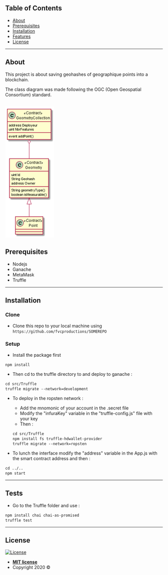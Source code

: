 ## Table of Contents

- [About](#About)
- [Prerequisites](#Prerequisites)
- [Installation](#installation)
- [Features](#features)
- [License](#license)

---

## About

This project is about saving geohashes of geographique points into a blockchain.

The class diagram was made following the OGC (Open Geospatial Consortium) standard.

## ![Class Diagram](class_diagram.png)

## Prerequisites

- Nodejs
- Ganache
- MetaMask
- Truffle

---

## Installation

### Clone

- Clone this repo to your local machine using `https://github.com/fvcproductions/SOMEREPO`

### Setup

- Install the package first

```shell
npm install
```

- Then cd to the truffle directory to and deploy to ganache :

```shell
cd src/Truffle
truffle migrate --network=development
```

- To deploy in the ropsten network :

  - Add the mnomonic of your account in the .secret file
  - Modify the "infuraKey" variable in the "truffle-config.js" file with your key
  - Then :

  ```shell
  cd src/Truffle
  npm install fs truffle-hdwallet-provider
  truffle migrate --network=ropsten
  ```

- To lunch the interface modify the "address" variable in the App.js with the smart contract address and then :

```shell
cd ../..
npm start
```

---

## Tests

- Go to the Truffle folder and use :

```shell
npm install chai chai-as-promised
truffle test
```

---

## License

[![License](http://img.shields.io/:license-mit-blue.svg?style=flat-square)](http://badges.mit-license.org)

- **[MIT license](http://opensource.org/licenses/mit-license.php)**
- Copyright 2020 ©
